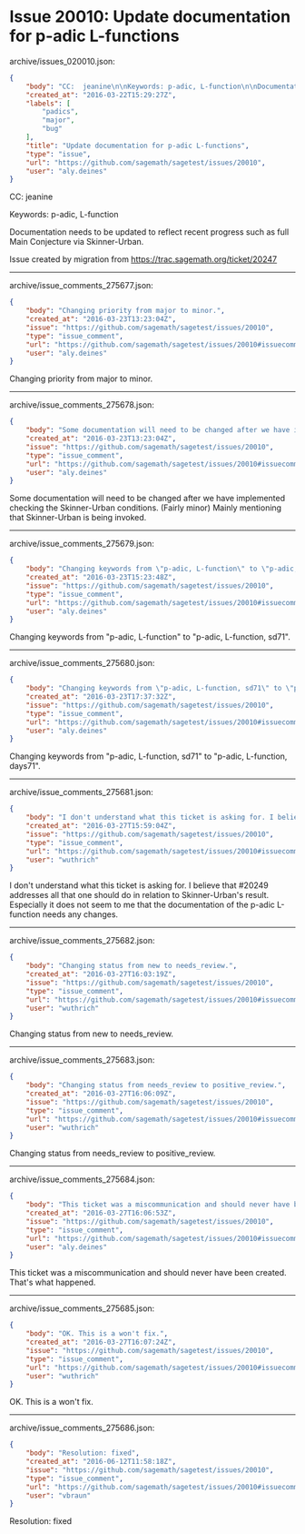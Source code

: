 # Issue 20010: Update documentation for p-adic L-functions

archive/issues_020010.json:
```json
{
    "body": "CC:  jeanine\n\nKeywords: p-adic, L-function\n\nDocumentation needs to be updated to reflect recent progress such as full Main Conjecture via Skinner-Urban.\n\nIssue created by migration from https://trac.sagemath.org/ticket/20247\n\n",
    "created_at": "2016-03-22T15:29:27Z",
    "labels": [
        "padics",
        "major",
        "bug"
    ],
    "title": "Update documentation for p-adic L-functions",
    "type": "issue",
    "url": "https://github.com/sagemath/sagetest/issues/20010",
    "user": "aly.deines"
}
```
CC:  jeanine

Keywords: p-adic, L-function

Documentation needs to be updated to reflect recent progress such as full Main Conjecture via Skinner-Urban.

Issue created by migration from https://trac.sagemath.org/ticket/20247





---

archive/issue_comments_275677.json:
```json
{
    "body": "Changing priority from major to minor.",
    "created_at": "2016-03-23T13:23:04Z",
    "issue": "https://github.com/sagemath/sagetest/issues/20010",
    "type": "issue_comment",
    "url": "https://github.com/sagemath/sagetest/issues/20010#issuecomment-275677",
    "user": "aly.deines"
}
```

Changing priority from major to minor.



---

archive/issue_comments_275678.json:
```json
{
    "body": "Some documentation will need to be changed after we have implemented checking the Skinner-Urban conditions. (Fairly minor)  Mainly mentioning that Skinner-Urban is being invoked.",
    "created_at": "2016-03-23T13:23:04Z",
    "issue": "https://github.com/sagemath/sagetest/issues/20010",
    "type": "issue_comment",
    "url": "https://github.com/sagemath/sagetest/issues/20010#issuecomment-275678",
    "user": "aly.deines"
}
```

Some documentation will need to be changed after we have implemented checking the Skinner-Urban conditions. (Fairly minor)  Mainly mentioning that Skinner-Urban is being invoked.



---

archive/issue_comments_275679.json:
```json
{
    "body": "Changing keywords from \"p-adic, L-function\" to \"p-adic, L-function, sd71\".",
    "created_at": "2016-03-23T15:23:48Z",
    "issue": "https://github.com/sagemath/sagetest/issues/20010",
    "type": "issue_comment",
    "url": "https://github.com/sagemath/sagetest/issues/20010#issuecomment-275679",
    "user": "aly.deines"
}
```

Changing keywords from "p-adic, L-function" to "p-adic, L-function, sd71".



---

archive/issue_comments_275680.json:
```json
{
    "body": "Changing keywords from \"p-adic, L-function, sd71\" to \"p-adic, L-function, days71\".",
    "created_at": "2016-03-23T17:37:32Z",
    "issue": "https://github.com/sagemath/sagetest/issues/20010",
    "type": "issue_comment",
    "url": "https://github.com/sagemath/sagetest/issues/20010#issuecomment-275680",
    "user": "aly.deines"
}
```

Changing keywords from "p-adic, L-function, sd71" to "p-adic, L-function, days71".



---

archive/issue_comments_275681.json:
```json
{
    "body": "I don't understand what this ticket is asking for. I believe that #20249 addresses all that one should do in relation to Skinner-Urban's result. Especially it does not seem to me that the documentation of the p-adic L-function needs any changes.",
    "created_at": "2016-03-27T15:59:04Z",
    "issue": "https://github.com/sagemath/sagetest/issues/20010",
    "type": "issue_comment",
    "url": "https://github.com/sagemath/sagetest/issues/20010#issuecomment-275681",
    "user": "wuthrich"
}
```

I don't understand what this ticket is asking for. I believe that #20249 addresses all that one should do in relation to Skinner-Urban's result. Especially it does not seem to me that the documentation of the p-adic L-function needs any changes.



---

archive/issue_comments_275682.json:
```json
{
    "body": "Changing status from new to needs_review.",
    "created_at": "2016-03-27T16:03:19Z",
    "issue": "https://github.com/sagemath/sagetest/issues/20010",
    "type": "issue_comment",
    "url": "https://github.com/sagemath/sagetest/issues/20010#issuecomment-275682",
    "user": "wuthrich"
}
```

Changing status from new to needs_review.



---

archive/issue_comments_275683.json:
```json
{
    "body": "Changing status from needs_review to positive_review.",
    "created_at": "2016-03-27T16:06:09Z",
    "issue": "https://github.com/sagemath/sagetest/issues/20010",
    "type": "issue_comment",
    "url": "https://github.com/sagemath/sagetest/issues/20010#issuecomment-275683",
    "user": "wuthrich"
}
```

Changing status from needs_review to positive_review.



---

archive/issue_comments_275684.json:
```json
{
    "body": "This ticket was a miscommunication and should never have been created.  That's what happened.",
    "created_at": "2016-03-27T16:06:53Z",
    "issue": "https://github.com/sagemath/sagetest/issues/20010",
    "type": "issue_comment",
    "url": "https://github.com/sagemath/sagetest/issues/20010#issuecomment-275684",
    "user": "aly.deines"
}
```

This ticket was a miscommunication and should never have been created.  That's what happened.



---

archive/issue_comments_275685.json:
```json
{
    "body": "OK. This is a won't fix.",
    "created_at": "2016-03-27T16:07:24Z",
    "issue": "https://github.com/sagemath/sagetest/issues/20010",
    "type": "issue_comment",
    "url": "https://github.com/sagemath/sagetest/issues/20010#issuecomment-275685",
    "user": "wuthrich"
}
```

OK. This is a won't fix.



---

archive/issue_comments_275686.json:
```json
{
    "body": "Resolution: fixed",
    "created_at": "2016-06-12T11:58:18Z",
    "issue": "https://github.com/sagemath/sagetest/issues/20010",
    "type": "issue_comment",
    "url": "https://github.com/sagemath/sagetest/issues/20010#issuecomment-275686",
    "user": "vbraun"
}
```

Resolution: fixed
